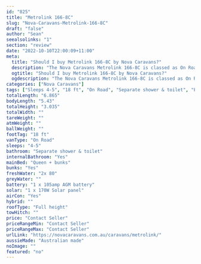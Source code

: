 ```yaml
---
id: "825"
title: "Metrolink 166-8C"
slug: "Nova-Caravans-Metrolink-166-8C"
draft: "false"
author: "Sean"
seealsolinks: "1"
section: "review"
date: "2022-10-10T22:00:09+11:00"
meta:
  title: "Should I buy Metrolink 166-8C by Nova Caravans?"
  description: "The Nova Caravans Metrolink 166-8C is classed as On Road, and sleeps 4-5 people. It is Australian made and comes in at 18 ft. It generally has Separate shower & toilet."
  ogtitle: "Should I buy Metrolink 166-8C by Nova Caravans?"
  ogdescription: "The Nova Caravans Metrolink 166-8C is classed as On Road, and sleeps 4-5 people. It is Australian made and comes in at 18 ft. It generally has Separate shower & toilet."
categories: ["Nova Caravans"]
tags: ["Sleeps 4-5", "18 ft", "On Road", "Separate shower & toilet", "Full height", "Price Unknown", "Australian made"]
totalLength: "6.865"
bodyLength: "5.43"
totalHeight: "3.035"
totalWidth: ""
tareWeight: ""
atmWeight: ""
ballWeight: ""
footTag: "18 ft"
vanType: "On Road"
sleeps: "4-5"
bathroom: "Separate shower & toilet"
internalBathroom: "Yes"
mainBed: "Queen + bunks"
bunks: "Yes"
freshWater: "2x 80"
greyWater: ""
battery: "1 x 105amp AGM battery"
solar: "1 x 170W Solar panel"
airCon: "Yes"
hybrid: ""
roofType: "Full height"
towHitch: ""
price: "Contact Seller"
priceRangeMin: "Contact Seller"
priceRangeMax: "Contact Seller"
urlLink: "https://novacaravans.com.au/caravans/metrolink/"
aussieMade: "Australian made"
noImage: ""
featured: "no"
---
```

